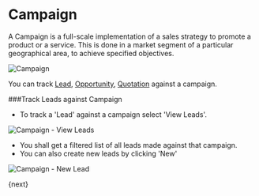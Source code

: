 # Campaign

A Campaign is a full-scale implementation of a sales strategy to promote a
product or a service. This is done in a market segment of a particular
geographical area, to achieve specified objectives.

<img class="screenshot" alt="Campaign" src="{{docs_base_url}}/assets/img/crm/campaign.png">

You can track [Lead]({{docs_base_url}}/user/manual/en/CRM/lead.html), [Opportunity]({{docs_base_url}}/user/manual/en/CRM/opportunity.html), [Quotation]({{docs_base_url}}/user/manual/en/selling/quotation.html) against a campaign.

###Track Leads against Campaign

* To track a 'Lead' against a campaign select 'View Leads'.

<img class="screenshot" alt="Campaign - View Leads" src="{{docs_base_url}}/assets/img/crm/campaign-view-leads.png">

* You shall get a filtered list of all leads made against that campaign.
* You can also create new leads by clicking 'New'

<img class="screenshot" alt="Campaign - New Lead" src="{{docs_base_url}}/assets/img/crm/campaign-new-lead.png">

{next}